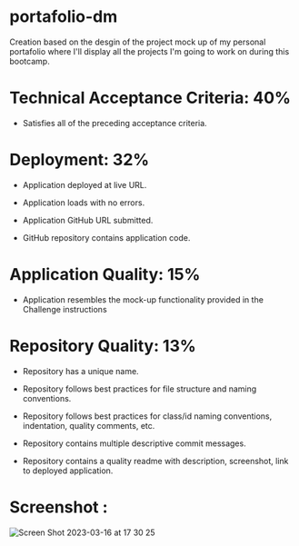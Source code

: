 # portafolio-dm

Creation based on the desgin of the project mock up of my personal portafolio where I'll display all the projects I'm going to work on during this bootcamp.

# Technical Acceptance Criteria: 40%

- Satisfies all of the preceding acceptance criteria.

# Deployment: 32%

- Application deployed at live URL.

- Application loads with no errors.

- Application GitHub URL submitted.

- GitHub repository contains application code.

# Application Quality: 15%

- Application resembles the mock-up functionality provided in the Challenge instructions

# Repository Quality: 13%

- Repository has a unique name.

- Repository follows best practices for file structure and naming conventions.

- Repository follows best practices for class/id naming conventions, indentation, quality comments, etc.

- Repository contains multiple descriptive commit messages.

- Repository contains a quality readme with description, screenshot, link to deployed application.

# Screenshot :
![Screen Shot 2023-03-16 at 17 30 25](https://user-images.githubusercontent.com/71055501/225787711-051a6a2c-458a-44f3-b479-bd730fe649a6.png)

